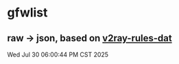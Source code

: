 # gfwlist
## raw -> json, based on [v2ray-rules-dat](https://github.com/Loyalsoldier/v2ray-rules-dat)
Wed Jul 30 06:00:44 PM CST 2025

